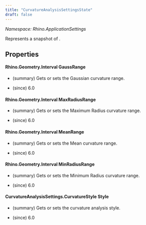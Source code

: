 ```yaml
---
title: "CurvatureAnalysisSettingsState"
draft: false
---
```


*Namespace: Rhino.ApplicationSettings*

   Represents a snapshot of .
   
## Properties
#### Rhino.Geometry.Interval GaussRange
- (summary) 
     Gets or sets the Gaussian curvature range.
     
- (since) 6.0
#### Rhino.Geometry.Interval MaxRadiusRange
- (summary) 
     Gets or sets the Maximum Radius curvature range.
     
- (since) 6.0
#### Rhino.Geometry.Interval MeanRange
- (summary) 
     Gets or sets the Mean curvature range.
     
- (since) 6.0
#### Rhino.Geometry.Interval MinRadiusRange
- (summary) 
     Gets or sets the Minimum Radius curvature range.
     
- (since) 6.0
#### CurvatureAnalysisSettings.CurvatureStyle Style
- (summary) 
     Gets or sets the curvature analysis style.
     
- (since) 6.0
